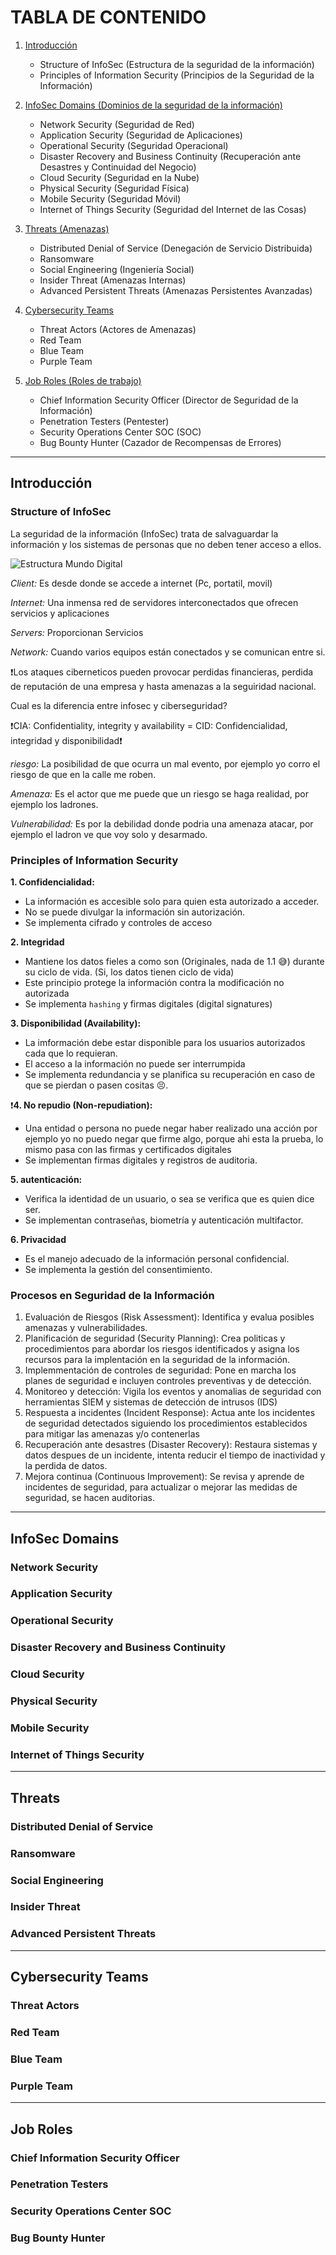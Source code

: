 # TABLA DE CONTENIDO

1. [Introducción](#introducci%C3%B3n)
   - Structure of InfoSec (Estructura de la seguridad de la información)
   - Principles of Information Security (Principios de la Seguridad de la Información)
     
2. [InfoSec Domains (Dominios de la seguridad de la información)](#infosec-domains)
   - Network Security (Seguridad de Red)
   - Application Security (Seguridad de Aplicaciones)
   - Operational Security (Seguridad Operacional)
   - Disaster Recovery and Business Continuity (Recuperación ante Desastres y Continuidad del Negocio)
   - Cloud Security (Seguridad en la Nube)
   - Physical Security (Seguridad Física)
   - Mobile Security (Seguridad Móvil)
   - Internet of Things Security (Seguridad del Internet de las Cosas)

3. [Threats (Amenazas)](#threats)
   - Distributed Denial of Service (Denegación de Servicio Distribuida)
   - Ransomware
   - Social Engineering (Ingeniería Social)
   - Insider Threat (Amenazas Internas)
   - Advanced Persistent Threats (Amenazas Persistentes Avanzadas)
     
4. [Cybersecurity Teams](#cybersecurity-teams)
   - Threat Actors (Actores de Amenazas)
   - Red Team
   - Blue Team
   - Purple Team

5. [Job Roles (Roles de trabajo)](#job-roles)
   - Chief Information Security Officer (Director de Seguridad de la Información)
   - Penetration Testers (Pentester)
   - Security Operations Center SOC (SOC)
   - Bug Bounty Hunter (Cazador de Recompensas de Errores)

---

## Introducción
### Structure of InfoSec

La seguridad de la información (InfoSec) trata de salvaguardar la información y los sistemas de personas que no deben tener acceso a ellos.

![Estructura Mundo Digital](images/InfoSec.png)

*Client:* Es desde donde se accede a internet (Pc, portatil, movil)

*Internet:* Una inmensa red de servidores interconectados que ofrecen servicios y aplicaciones

*Servers:* Proporcionan Servicios

*Network:* Cuando varios equipos están conectados y se comunican entre si.

❗Los ataques ciberneticos pueden provocar perdidas financieras, perdida de reputación de una empresa y hasta amenazas a la seguiridad nacional.

Cual es la diferencia entre infosec y ciberseguridad?

❗CIA: Confidentiality, integrity y availability = CID: Confidencialidad, integridad y disponibilidad❗

*riesgo:* La posibilidad de que ocurra un mal evento, por ejemplo yo corro el riesgo de que en la calle me roben.

*Amenaza:* Es el actor que me puede que un riesgo se haga realidad, por ejemplo los ladrones.

*Vulnerabilidad:* Es por la debilidad donde podria una amenaza atacar, por ejemplo el ladron ve que voy solo y desarmado.

### Principles of Information Security

**1. Confidencialidad:**
- La información es accesible solo para quien esta autorizado a acceder.
- No se puede divulgar la información sin autorización.
- Se implementa cifrado y controles de acceso

**2. Integridad**
- Mantiene los datos fieles a como son (Originales, nada de 1.1 😅) durante su ciclo de vida. (Si, los datos tienen ciclo de vida)
- Este principio protege la información contra la modificación no autorizada
- Se implementa `hashing` y firmas digitales (digital signatures)

**3. Disponibilidad (Availability):**
- La imformación debe estar disponible para los usuarios autorizados cada que lo requieran.
- El acceso a la información no puede ser interrumpida
- Se implementa redundancia y se planifica su recuperación en caso de que se pierdan o pasen cositas 😣.

❗**4. No repudio (Non-repudiation):**
- Una entidad o persona no puede negar haber realizado una acción por ejemplo yo no puedo negar que firme algo, porque ahi esta la prueba, lo mismo pasa con las firmas y certificados digitales
- Se implementan firmas digitales y registros de auditoria.

**5. autenticación:**
- Verifica la identidad de un usuario, o sea se verifica que es quien dice ser.
- Se implementan contraseñas, biometría y autenticación multifactor.

**6. Privacidad**
- Es el manejo adecuado de la información personal confidencial.
- Se implementa la gestión del consentimiento.

### Procesos en Seguridad de la Información

1. Evaluación de Riesgos (Risk Assessment): Identifica y evalua posibles amenazas y vulnerabilidades.
2. Planificación de seguridad (Security Planning): Crea politicas y procedimientos para abordar los riesgos identificados y asigna los recursos para la implentación en la seguridad de la información.
3. Implemmentación de controles de seguridad: Pone en marcha los planes de seguridad e incluyen controles preventivas y de detección.
4. Monitoreo y detección: Vigila los eventos y anomalias de seguridad con herramientas SIEM y sistemas de detección de intrusos (IDS)
5. Respuesta a incidentes (Incident Response): Actua ante los incidentes de seguridad detectados siguiendo los procedimientos establecidos para mitigar las amenazas y/o contenerlas
6. Recuperación ante desastres (Disaster Recovery): Restaura sistemas y datos despues de un incidente, intenta reducir el tiempo de inactividad y la perdida de datos.
7. Mejora continua (Continuous Improvement): Se revisa y aprende de incidentes de seguridad, para actualizar o mejorar las medidas de seguridad, se hacen auditorias.

---

## InfoSec Domains
### Network Security

### Application Security

### Operational Security

### Disaster Recovery and Business Continuity

### Cloud Security

### Physical Security

### Mobile Security

### Internet of Things Security

---

## Threats
### Distributed Denial of Service

### Ransomware

### Social Engineering

### Insider Threat

### Advanced Persistent Threats

---

## Cybersecurity Teams
### Threat Actors

### Red Team

### Blue Team

### Purple Team

---

## Job Roles
### Chief Information Security Officer

### Penetration Testers

### Security Operations Center SOC

### Bug Bounty Hunter

